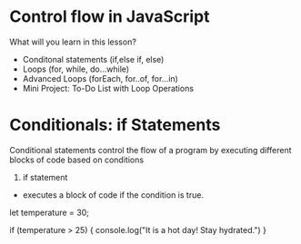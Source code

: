 # Control flow in JavaScript
What will you learn in this lesson?
- Conditonal statements (if,else if, else)
- Loops (for, while, do...while)
- Advanced Loops (forEach, for..of, for...in)
- Mini Project: To-Do List with Loop Operations

# Conditionals: if Statements 
Conditional statements control the flow of a program by executing different blocks of code based on conditions

1. if statement 
- executes a block of code if the condition is true. 

let temperature = 30;

if (temperature > 25) {
    console.log("It is a hot day! Stay hydrated.")
}